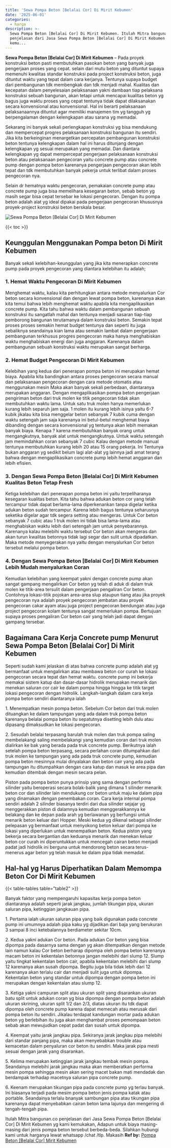 ```yaml
---
title: 'Sewa Pompa Beton [Belalai Cor] Di Mirit Kebumen'
date: '2025-06-01'
categories:
  - harga
description: >-
  Sewa Pompa Beton [Belalai Cor] Di Mirit Kebumen. Itulah Mitra bangunan.co
  penjelasan dari Jasa Sewa Pompa Beton [Belalai Cor] Di Mirit Kebumen yg kami
  kemu...
---
```


**Sewa Pompa Beton \[Belalai Cor\] Di Mirit Kebumen** – Pada proyek konstruksi beton pasti membutuhkan pasokan beton yang banyak juga pengerjaan proses yang cepat. selain dari mutu beton yang dituntut supaya memenuhi kwalitas standar konstruksi pada project konstruksi beton, juga dituntut waktu yang tepat dalam cara kerjanya. Tentunya supaya budget dari pembangunan tdk membengkak dan tdk menjadi mahal. Kualitas dan kecepatan dalam penyelesaian pelaksanaan yakni dambaan tiap pelaksana konstruksi sebuah bangunan, akan tetapi untuk mencapai kualitas beton yg bagus juga waktu proses yang cepat tentunya tidak dapat dilaksanakan secara konvensional atau konvensional. Hal ini berarti pelaksanaan pelaksanaannya dituntut agar memiliki manajemen tim yg tangguh yg berpengalaman dengan kelengkapan atau sarana yg memadai.

Sekarang ini banyak sekali perlengkapan konstruksi yg bisa mendukung dan mempercepat progres pelaksanaan konstruksi bangunan itu sendiri. Jika kita berkeinginan menargetkan percepatan pembangunan konstruksi beton tentunya kelengkapan dalam hal ini harus ditunjang dengan kelengkapan yg sesuai merupakan yang memadai. Dan diantara kelengkapan yg dapat mempercepat pengerjaan pelaksanaan konstruksi beton atau pelaksanaan pengecoran yaitu concrete pump atau concrete pump dengan pompa beton karenanya pengerjaan pengecoran akan lebih tepat dan tdk membutuhkan banyak pekerja untuk terlibat dalam proses pengecoran nya.

Selain dr hematnya waktu pengecoran, pemakaian concrete pump atau concrete pump juga bisa memelihara kesegaran beton, sebab beton yg masih segar bisa cepat tersebar ke lokasi pengecoran. Dengan itu pompa beton adalah alat yg ideal dipakai pada pengerjaan pengecoran khususnya proyek-project konstruksi beton berskala besar.

![Sewa Pompa Beton [Belalai Cor] Di Mirit Kebumen](/images/sewa-concrete-pump-33.png)

{{< toc >}}

## Keunggulan Menggunakan Pompa beton Di Mirit Kebumen

Banyak sekali kelebihan-keunggulan yang jika kita menerapkan concrete pump pada proyek pengecoran yang diantara kelebihan itu adalah;

### 1\. Hemat Waktu Pengecoran Di Mirit Kebumen

Menghemat waktu, kalau kita perhitungkan antara metode menyalurkan Cor beton secara konvensional dan dengan lewat pompa beton, karenanya akan kita temui bahwa lebih menghemat waktu apabila kita mengaplikasikan concrete pump. Kita tahu bahwa waktu dalam pembangunan sebuah konstruksi itu sangatlah mahal dan tentunya menjadi sasaran tiap-tiap pemborong bangunan terutamanya dalam konstruksi beton. Semakin tepat proses proses semakin hemat budget tentunya dan seperti itu juga sebaliknya seandainya kian lama atau semakin lambat dalam pengerjaan pembangunan terkhusus progres pengecoran maka hanya menghabiskan waktu menghabiskan energi dan juga anggaran. Karenanya dalam pembangunan sebuah konstruksi waktu merupakan sangat berharga.

### 2\. Hemat Budget Pengecoran Di Mirit Kebumen

Kelebihan yang kedua dari penerapan pompa beton ini merupakan hemat biaya. Apabila kita bandingkan antara proses pengecoran secara manual dan pelaksanaan pengecoran dengan cara metode otomatis atau menggunakan mesin Maka akan banyak sekali perbedaan, diantaranya merupakan anggaran. Dengan mengaplikasikan pompa beton pengerjaan pengiriman beton dari truk molen ke titik pengecoran tidak akan membutuhkan waktu lama. Untuk satu truk molen hanya memerlukan kurang lebih separuh jam saja. 1 molen itu kurang lebih isinya yaitu 6-7 kubik jikalau kita bisa menggelar beton sebanyak 7 kubik cuma dengan waktu setengah jam saja karenanya ini betul-betul menghemat biaya dibanding dengan secara konvensional yg tentunya akan lebih memakan banyak biaya. Kenapa ? karena membutuhkan banyak orang untuk mengangkutnya, banyak alat untuk mengangkutnya. Untuk waktu setengah jam memindahkan coran sebanyak 7 cubic Kalau dengan metode manual tentunya membutuhkan kurang lebih 20 atau 15 orang pekerja. Ini Tentunya bukan anggaran yg sedikit belum lagi alat-alat yg lainnya jadi amat terang bahwa dengan mengaplikasikan concrete pump lebih hemat anggaran dan lebih efisien.

### 3\. Dengan Sewa Pompa Beton \[Belalai Cor\] Di Mirit Kebumen Kualitas Beton Tetap Fresh

Ketiga kelebihan dari penerapan pompa beton ini yaitu terpeliharanya kesegaran kualitas beton. Kita tahu bahwa adukan beton cor yang telah tercampur tidak dapat berlama-lama diperkenankan tanpa digelar ketika adukan beton sudah tercampur. Karena lebih bagus tentunya seharusnya seketika digelar agar tdk segera setting atau mengeras. Untuk Cor beton sebanyak 7 cubic atau 1 truk molen ini tidak bisa lama-lama atau menghabiskan waktu lebih dari setengah jam untuk penyebarannya. Karenanya kalau melebihi waktu tersebut Cor beton akan mengeras dan akan turun kwalitas betonnya tidak lagi segar dan sulit untuk dipadatkan. Maka metode menyegerakan nya yaitu dengan menyalurkan Cor beton tersebut melalui pompa beton.

### 4\. Dengan Sewa Pompa Beton \[Belalai Cor\] Di Mirit Kebumen Lebih Mudah menyalurkan Coran

Kemudian kelebihan yang keempat yakni dengan concrete pump akan sangat gampang mengalirkan Cor beton yg telah di aduk di dalam truk molen ke titik-area tersulit dalam pengerjaan pengaliran Cor beton. Contohnya lokasi-titik pojokan area-area slup ataupun tiang atau jika proyek pengecoran nya adalah proyek pengecoran jembatan atau proyek pengecoran cakar ayam atau juga project pengecoran bendungan atau juga project pengecoran kolam tentunya sangat memerlukan pompa. Bertujuan supaya proses pengaliran Cor beton cair yang telah jadi dapat dengan gampang tersebar.

## Bagaimana Cara Kerja Concrete pump Menurut Sewa Pompa Beton \[Belalai Cor\] Di Mirit Kebumen

Seperti sudah kami jelaskan di atas bahwa concrete pump adalah alat yg bermanfaat untuk mengalirkan atau membawa beton cor curah ke lokasi pengecoran secara tepat dan hemat waktu. concrete pump ini bekerja memakai sistem katup dan dasar-dasar hidrolik merupakan menarik dan menekan saluran cor cair ke dalam pompa hingga hingga ke titik target lokasi pengecoran dengan hidrolik. Langkah-langkah dalam cara kerja pompa beton sendiri diantaranya ialah

1\. Menempatkan mesin pompa beton. Sebelum Cor beton dari truk molen dituangkan ke dalam tampungan yang ada dalam truk pompa beton karenanya belalai pompa beton itu sepatutnya disetting lebih dulu atau dipasang dimaksudkan ke lokasi pengecoran.

2\. Sesudah belalai terpasang barulah truk molen dan truk pompa saling membelakangi saling membelakangi yang kemudian coran dari truk molen dialirkan ke bak yang berada pada truk concrete pump. Berikutnya ialah setelah pompa beton terpasang, secara perlahan coran ditumpahkan dari truk molen ke tampungan yang ada pada truk concrete pump, kemudian pompa beton mesinnya mulai dinyalakan dan beton cair yang ada pada tampungan itu ditumpahkan dengan cara katup dan masuk ke area pipa dan kemudian ditembak dengan mesin secara pelan.

Piston pada pompa beton punya prinsip yang sama dengan performa silinder yaitu beroperasi secara bolak-balik yang dimana 1 silinder menarik beton cor dan silinder lain mendukung cor beton untuk maju ke dalam pipa yang dinamakan dengan penembakan coran. Cara kerja internal pompa sendiri adalah 2 silinder biasanya terdiri dari dua silinder sejajar yg menggerakkan piston di dalamnya kemudian menggerakkannya ke belakang dan ke depan pada arah yg berlawanan yg berfungsi untuk menarik beton keluar dari Hopper. Meski kedua yg dikenal sebagai silinder pelepasan yg bermanfaat untuk menyokong beton keluar dari pompa ke lokasi yang diperlukan untuk menempatkan beton. Kedua piston yang bekerja secara bergantian dan keduanya menarik dan menekan keluar beton cor curah ini diperuntukkan untuk mencegah cairan beton menjadi padat jadi hidrolik ini berguna untuk mendorong beton secara terus-menerus agar beton yg telah masuk ke dalam pipa tidak memadat.

## Hal-hal yg Harus Diperhatikan Dalam Memompa Beton Cor Di Mirit Kebumen

{{< table-tables table="table2" >}}

Banyak faktor yang mempengaruhi kapasitas kerja pompa beton diantaranya adalah seperti jarak jangkau, jumlah tikungan pipa, ukuran saluran pipa, ketinggian jangkauan pipa.

1\. Pertama ialah ukuran saluran pipa yang baik digunakan pada concrete pump ini umumnya adalah pipa kaku yg dijadikan dari baja yang berukuran 3 sampai 8 inci ketebalannya berdiameter sekitar 10cm.

2\. Kedua yakni adukan Cor beton. Pada adukan Cor beton yang bisa dipompa pada dasarnya sama dengan yg akan ditempatkan dengan metode lain namun kalau Cor beton berharap dipompa oleh pompa beton karenanya macam beton ini kekentalan betonnya jangan melebihi dari slump 12. Slump yaitu tingkat kekentalan beton cair, apabila kekentalan melebihi dari slump 12 karenanya akan susah dipompa. Begitu juga bila tidak lebih dari 12 karenanya akan terlalu cair dan menjadi sulit juga untuk dipompa. Kekentalan beton yang standar untuk dipompa dengan pompa beton ini merupakan dengan kekentalan atau slump 12.

3\. Ketiga yakni campuran split atau ukuran split yang disarankan ukuran batu split untuk adukan coran yg bisa dipompa dengan pompa beton adalah ukuran skrining, ukuran split 1/2 dan 2/3, diatas ukuran itu tdk dapat dipompa oleh concrete pump karena dapat memecah atau merusak dari pompa beton itu sendiri. Jikalau terdapat kandungan mortar pada adukan beton yg berlebihan itu juga akan menghambat proses pemompaan beton sebab akan mewujudkan cepat padat dan susah untuk dipompa.

4\. Keempat yaitu jarak jangkau pipa. Sekiranya jarak jangkau pipa melebihi dari standar panjang pipa, maka akan menyebabkan trouble atau kemacetan dalam penyaluran cor beton itu sendiri. Maka jarak pipa mesti sesuai dengan jarak yang disarankan.

5\. Kelima merupakan ketinggian jarak jangkau tembak mesin pompa. Seandainya melebihi jarak jangkau maka akan memberatkan performa mesin pompa sehingga mesin akan sering macet bakan mati mendadak dan berdampak terhadap macetnya saluran pipa concrete pump.

6\. Keenam merupakan tikungan pipa pada concrete pump yg terlau banyak. Ini biasanya terjadi pada mesim pompa beton jenis pompa katak atau portable. Seandainya terlalu bnanyak sambungan pipa atau tikungan pipa karenanya dapat menyebabkan cairan beton lama lajunya dan mengering di tengah-tengah pipa.

Itulah Mitra bangunan.co penjelasan dari Jasa Sewa Pompa Beton \[Belalai Cor\] Di Mirit Kebumen yg kami kemukakan, Adapun untuk biaya masing-masing dari jenis pompa beton tersebut berbeda-beda. Silahkan hubungi kami untuk harganya lewat whatsapp /chat /tlp. Makasih
**Ref by:** [Pompa Beton [Belalai Cor] Mirit Kebumen](https://id.wikipedia.org/wiki/Pompa)
